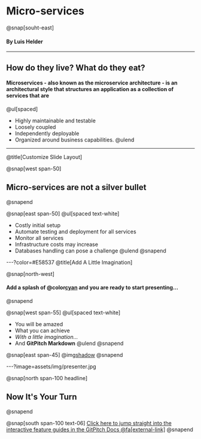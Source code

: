 # Micro-services

@snap[souht-east]
#### By Luis Helder

---

## How do they live? What do they eat?

#### Microservices - also known as the microservice architecture - is an architectural style that structures an application as a collection of services that are

@ul[spaced]
- Highly maintainable and testable
- Loosely coupled
- Independently deployable
- Organized around business capabilities.
@ulend

<!-- ![](assets/img/presentation.png) -->

---
@title[Customize Slide Layout]

@snap[west span-50]
## Micro-services are not a silver bullet
@snapend

@snap[east span-50]
@ul[spaced text-white]
- Costly initial setup
- Automate testing and deployment for all services
- Monitor all services
- Infrastructure costs may increase
- Databases handling can pose a challenge
@ulend
@snapend

---?color=#E58537
@title[Add A Little Imagination]

@snap[north-west]
#### Add a splash of @color[cyan](**color**) and you are ready to start presenting...
@snapend

@snap[west span-55]
@ul[spaced text-white]
- You will be amazed
- What you can achieve
- *With a little imagination...*
- And **GitPitch Markdown**
@ulend
@snapend

@snap[east span-45]
@img[shadow](assets/img/conference.png)
@snapend

---?image=assets/img/presenter.jpg

@snap[north span-100 headline]
## Now It's Your Turn
@snapend

@snap[south span-100 text-06]
[Click here to jump straight into the interactive feature guides in the GitPitch Docs @fa[external-link]](https://gitpitch.com/docs/getting-started/tutorial/)
@snapend
